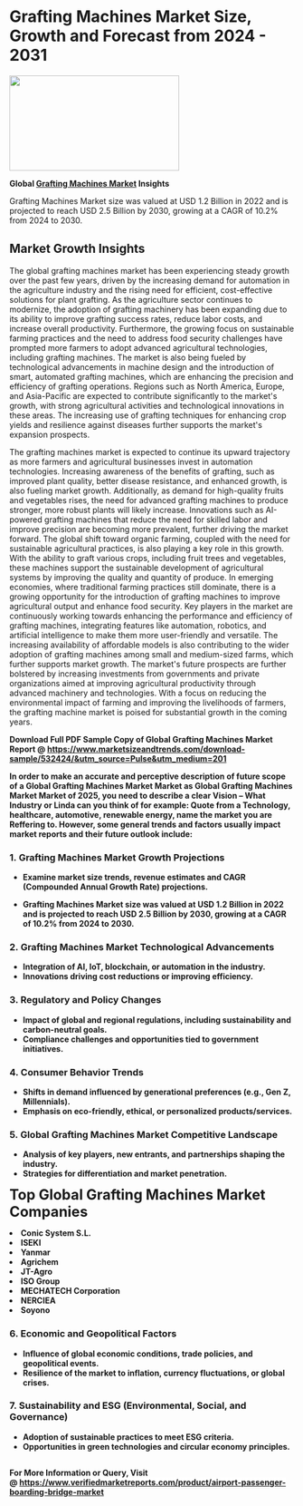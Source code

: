 <H1>Grafting Machines Market Size, Growth and Forecast from 2024 - 2031</H1><img class="aligncenter size-medium wp-image-584254" src="https://thirdeyenews.in/wp-content/uploads/2024/09/Global-Market-Research-300x168.jpeg" alt="" width="300" height="168" /><p><strong>Global&nbsp;<a href="https://www.marketsizeandtrends.com/download-sample/532424/&amp;utm_source=Pulse&amp;utm_medium=201">Grafting Machines Market</a> Insights</strong></p><p>Grafting Machines Market size was valued at USD 1.2 Billion in 2022 and is projected to reach USD 2.5 Billion by 2030, growing at a CAGR of 10.2% from 2024 to 2030.</p><p><h2>Market Growth Insights</h2> <p>The global grafting machines market has been experiencing steady growth over the past few years, driven by the increasing demand for automation in the agriculture industry and the rising need for efficient, cost-effective solutions for plant grafting. As the agriculture sector continues to modernize, the adoption of grafting machinery has been expanding due to its ability to improve grafting success rates, reduce labor costs, and increase overall productivity. Furthermore, the growing focus on sustainable farming practices and the need to address food security challenges have prompted more farmers to adopt advanced agricultural technologies, including grafting machines. The market is also being fueled by technological advancements in machine design and the introduction of smart, automated grafting machines, which are enhancing the precision and efficiency of grafting operations. Regions such as North America, Europe, and Asia-Pacific are expected to contribute significantly to the market's growth, with strong agricultural activities and technological innovations in these areas. The increasing use of grafting techniques for enhancing crop yields and resilience against diseases further supports the market's expansion prospects.</p> <p><strong></strong></p> <p>The grafting machines market is expected to continue its upward trajectory as more farmers and agricultural businesses invest in automation technologies. Increasing awareness of the benefits of grafting, such as improved plant quality, better disease resistance, and enhanced growth, is also fueling market growth. Additionally, as demand for high-quality fruits and vegetables rises, the need for advanced grafting machines to produce stronger, more robust plants will likely increase. Innovations such as AI-powered grafting machines that reduce the need for skilled labor and improve precision are becoming more prevalent, further driving the market forward. The global shift toward organic farming, coupled with the need for sustainable agricultural practices, is also playing a key role in this growth. With the ability to graft various crops, including fruit trees and vegetables, these machines support the sustainable development of agricultural systems by improving the quality and quantity of produce. In emerging economies, where traditional farming practices still dominate, there is a growing opportunity for the introduction of grafting machines to improve agricultural output and enhance food security. Key players in the market are continuously working towards enhancing the performance and efficiency of grafting machines, integrating features like automation, robotics, and artificial intelligence to make them more user-friendly and versatile. The increasing availability of affordable models is also contributing to the wider adoption of grafting machines among small and medium-sized farms, which further supports market growth. The market's future prospects are further bolstered by increasing investments from governments and private organizations aimed at improving agricultural productivity through advanced machinery and technologies. With a focus on reducing the environmental impact of farming and improving the livelihoods of farmers, the grafting machine market is poised for substantial growth in the coming years.</p> <p><strong></p><p><span class=""><strong>Download Full PDF Sample Copy of Global Grafting Machines Market Report</strong> @ <a href="https://www.marketsizeandtrends.com/download-sample/532424/&amp;utm_source=Pulse&amp;utm_medium=201" target="_blank">https://www.marketsizeandtrends.com/download-sample/532424/&amp;utm_source=Pulse&amp;utm_medium=201</a></span></p><p>In order to make an accurate and perceptive description of future scope of a Global&nbsp;Grafting Machines Market Market as Global&nbsp;Grafting Machines Market Market of 2025, you need to describe a clear Vision &ndash; What Industry or Linda can you think of for example: Quote from a Technology, healthcare, automotive, renewable energy, name the market you are Reffering to. However, some general trends and factors usually impact market reports and their future outlook include:</p><h3>1.&nbsp;<strong>Grafting Machines Market Growth Projections</strong></h3><ul><li>Examine market size trends, revenue estimates and CAGR (Compounded Annual Growth Rate) projections.</li><li><p>Grafting Machines Market size was valued at USD 1.2 Billion in 2022 and is projected to reach USD 2.5 Billion by 2030, growing at a CAGR of 10.2% from 2024 to 2030.</p></li></ul><h3>2.&nbsp;<strong>Grafting Machines Market Technological Advancements</strong></h3><ul><li>Integration of AI, IoT, blockchain, or automation in the industry.</li><li>Innovations driving cost reductions or improving efficiency.</li></ul><h3>3.&nbsp;<strong>Regulatory and Policy Changes</strong></h3><ul><li>Impact of global and regional regulations, including sustainability and carbon-neutral goals.</li><li>Compliance challenges and opportunities tied to government initiatives.</li></ul><h3>4.&nbsp;<strong>Consumer Behavior Trends</strong></h3><ul><li>Shifts in demand influenced by generational preferences (e.g., Gen Z, Millennials).</li><li>Emphasis on eco-friendly, ethical, or personalized products/services.</li></ul><h3>5.&nbsp;<strong>Global Grafting Machines Market Competitive Landscape</strong></h3><ul><li>Analysis of key players, new entrants, and partnerships shaping the industry.</li><li>Strategies for differentiation and market penetration.</li></ul><p data-pm-slice="1 1 []"><span style="color: inherit; font-family: inherit; font-size: 25px;">Top Global Grafting Machines Market Companies</span></p><div class="" data-test-id=""><p><li>Conic System S.L.</li><li> ISEKI</li><li> Yanmar</li><li> Agrichem</li><li> JT-Agro</li><li> ISO Group</li><li> MECHATECH Corporation</li><li> NERCIEA</li><li> Soyono</li></p></div><h3>6.&nbsp;<strong>Economic and Geopolitical Factors</strong></h3><ul><li>Influence of global economic conditions, trade policies, and geopolitical events.</li><li>Resilience of the market to inflation, currency fluctuations, or global crises.</li></ul><h3>7.&nbsp;<strong>Sustainability and ESG (Environmental, Social, and Governance)</strong></h3><ul><li>Adoption of sustainable practices to meet ESG criteria.</li><li>Opportunities in green technologies and circular economy principles.</li></ul><h2><strong style="font-size: 14px;">For More Information or Query, Visit @&nbsp;</strong><a style="background-color: #ffffff; font-size: 14px;" href="https://www.marketsizeandtrends.com/report/grafting-machines-market/" target="_blank">https://www.verifiedmarketreports.com/product/airport-passenger-boarding-bridge-market</a></h2>
